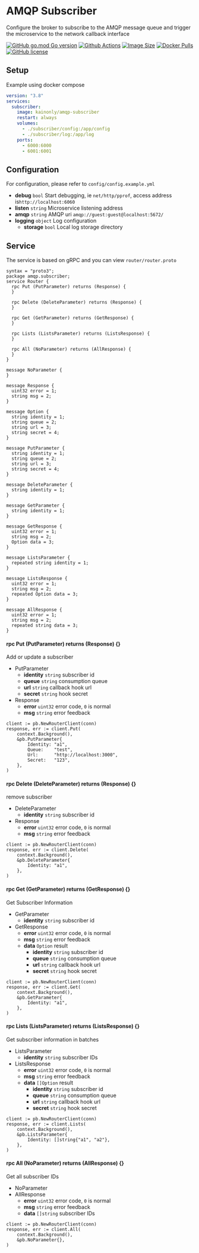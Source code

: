# AMQP Subscriber

Configure the broker to subscribe to the AMQP message queue and trigger the microservice to the network callback interface

[![GitHub go.mod Go version](https://img.shields.io/github/go-mod/go-version/codexset/amqp-subscriber?style=flat-square)](https://github.com/kainonly/amqp-subscriber)
[![Github Actions](https://img.shields.io/github/workflow/status/codexset/amqp-subscriber/release?style=flat-square)](https://github.com/codexset/amqp-subscriber/actions)
[![Image Size](https://img.shields.io/docker/image-size/kainonly/amqp-subscriber?style=flat-square)](https://hub.docker.com/r/kainonly/amqp-subscriber)
[![Docker Pulls](https://img.shields.io/docker/pulls/kainonly/amqp-subscriber.svg?style=flat-square)](https://hub.docker.com/r/kainonly/amqp-subscriber)
[![GitHub license](https://img.shields.io/badge/license-MIT-blue.svg?style=flat-square)](https://raw.githubusercontent.com/kainonly/amqp-subscriber/master/LICENSE)

## Setup

Example using docker compose

```yaml
version: "3.8"
services: 
  subscriber:
    image: kainonly/amqp-subscriber
    restart: always
    volumes:
      - ./subscriber/config:/app/config
      - ./subscriber/log:/app/log
    ports:
      - 6000:6000
      - 6001:6001
```

## Configuration

For configuration, please refer to `config/config.example.yml`

- **debug** `bool` Start debugging, ie `net/http/pprof`, access address is`http://localhost:6060`
- **listen** `string` Microservice listening address
- **amqp** `string` AMQP uri `amqp://guest:guest@localhost:5672/`
- **logging** `object` Log configuration
    - **storage** `bool` Local log storage directory
    
## Service

The service is based on gRPC and you can view `router/router.proto`

```
syntax = "proto3";
package amqp.subscriber;
service Router {
  rpc Put (PutParameter) returns (Response) {
  }

  rpc Delete (DeleteParameter) returns (Response) {
  }

  rpc Get (GetParameter) returns (GetResponse) {
  }

  rpc Lists (ListsParameter) returns (ListsResponse) {
  }

  rpc All (NoParameter) returns (AllResponse) {
  }
}

message NoParameter {
}

message Response {
  uint32 error = 1;
  string msg = 2;
}

message Option {
  string identity = 1;
  string queue = 2;
  string url = 3;
  string secret = 4;
}

message PutParameter {
  string identity = 1;
  string queue = 2;
  string url = 3;
  string secret = 4;
}

message DeleteParameter {
  string identity = 1;
}

message GetParameter {
  string identity = 1;
}

message GetResponse {
  uint32 error = 1;
  string msg = 2;
  Option data = 3;
}

message ListsParameter {
  repeated string identity = 1;
}

message ListsResponse {
  uint32 error = 1;
  string msg = 2;
  repeated Option data = 3;
}

message AllResponse {
  uint32 error = 1;
  string msg = 2;
  repeated string data = 3;
}
```

#### rpc Put (PutParameter) returns (Response) {}

Add or update a subscriber

- PutParameter
  - **identity** `string` subscriber id
  - **queue** `string` consumption queue
  - **url** `string` callback hook url
  - **secret** `string` hook secret
- Response
  - **error** `uint32` error code, `0` is normal
  - **msg** `string` error feedback

```golang
client := pb.NewRouterClient(conn)
response, err := client.Put(
    context.Background(),
    &pb.PutParameter{
        Identity: "a1",
        Queue:    "test",
        Url:      "http://localhost:3000",
        Secret:   "123",
    },
)
```

#### rpc Delete (DeleteParameter) returns (Response) {}

remove subscriber

- DeleteParameter
  - **identity** `string` subscriber id
- Response
  - **error** `uint32` error code, `0` is normal
  - **msg** `string` error feedback

```golang
client := pb.NewRouterClient(conn)
response, err := client.Delete(
    context.Background(),
    &pb.DeleteParameter{
        Identity: "a1",
    },
)
```

#### rpc Get (GetParameter) returns (GetResponse) {}

Get Subscriber Information

- GetParameter
  - **identity** `string` subscriber id
- GetResponse
  - **error** `uint32` error code, `0` is normal
  - **msg** `string` error feedback
  - **data** `Option` result
    - **identity** `string` subscriber id
    - **queue** `string` consumption queue
    - **url** `string` callback hook url
    - **secret** `string` hook secret

```golang
client := pb.NewRouterClient(conn)
response, err := client.Get(
    context.Background(),
    &pb.GetParameter{
        Identity: "a1",
    },
)
```

#### rpc Lists (ListsParameter) returns (ListsResponse) {}

Get subscriber information in batches

- ListsParameter
  - **identity** `string` subscriber IDs
- ListsResponse
  - **error** `uint32` error code, `0` is normal
  - **msg** `string` error feedback
  - **data** `[]Option` result
    - **identity** `string` subscriber id
    - **queue** `string` consumption queue
    - **url** `string` callback hook url
    - **secret** `string` hook secret 

```golang
client := pb.NewRouterClient(conn)
response, err := client.Lists(
    context.Background(),
    &pb.ListsParameter{
        Identity: []string{"a1", "a2"},
    },
)
```

#### rpc All (NoParameter) returns (AllResponse) {}

Get all subscriber IDs

- NoParameter
- AllResponse
  - **error** `uint32` error code, `0` is normal
  - **msg** `string` error feedback
  - **data** `[]string` subscriber IDs

```golang
client := pb.NewRouterClient(conn)
response, err := client.All(
    context.Background(),
    &pb.NoParameter{},
)
```